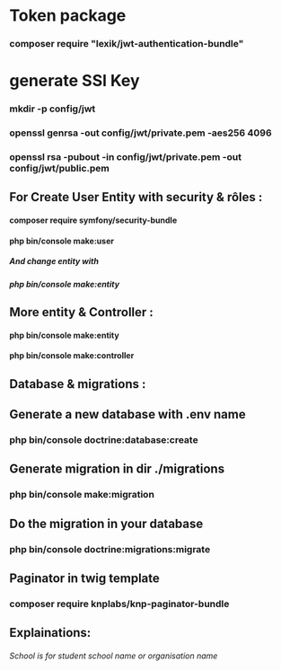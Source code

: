 # Token package
### composer require "lexik/jwt-authentication-bundle"

# generate SSl Key
### mkdir -p config/jwt
### openssl genrsa -out config/jwt/private.pem -aes256 4096
### openssl rsa -pubout -in config/jwt/private.pem -out config/jwt/public.pem



## For Create User Entity with security & rôles :

#### composer require symfony/security-bundle
#### php bin/console make:user
##### And change entity with 
##### php bin/console make:entity




## More entity & Controller :
#### php bin/console make:entity
#### php bin/console make:controller




## Database & migrations : 

## Generate a new database with .env name 
### php bin/console doctrine:database:create

## Generate migration in dir ./migrations
### php bin/console make:migration

## Do the migration in your database
### php bin/console doctrine:migrations:migrate
 
## Paginator in twig template
### composer require knplabs/knp-paginator-bundle







## Explainations: 

###### School is for student school name or organisation name
